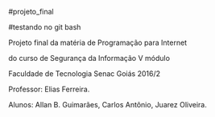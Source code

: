 #projeto_final

#testando no git bash

Projeto final da matéria de Programação para Internet

do curso de Segurança da Informação V módulo

Faculdade de Tecnologia Senac Goiás 2016/2

Professor: Elias Ferreira.

Alunos: Allan B. Guimarães, 
        Carlos Antônio, 
        Juarez Oliveira.
